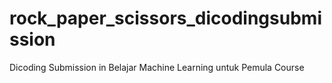 # rock_paper_scissors_dicodingsubmission
Dicoding Submission in Belajar Machine Learning untuk Pemula Course

